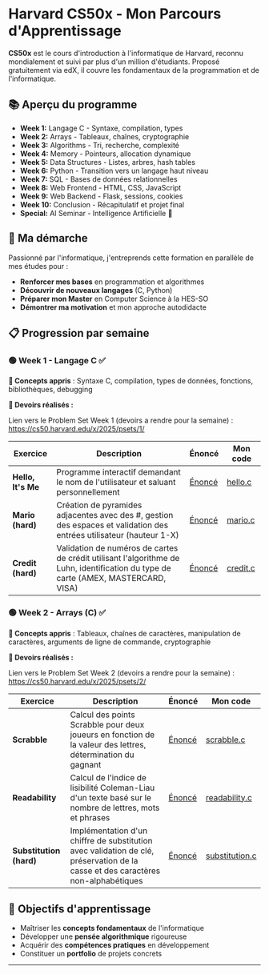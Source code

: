 # Harvard CS50x - Mon Parcours d'Apprentissage

**CS50x** est le cours d'introduction à l'informatique de Harvard, reconnu mondialement et suivi par plus d'un million d'étudiants. Proposé gratuitement via edX, il couvre les fondamentaux de la programmation et de l'informatique.

## 📚 Aperçu du programme
- **Week 1:** Langage C - Syntaxe, compilation, types
- **Week 2:** Arrays - Tableaux, chaînes, cryptographie  
- **Week 3:** Algorithms - Tri, recherche, complexité
- **Week 4:** Memory - Pointeurs, allocation dynamique
- **Week 5:** Data Structures - Listes, arbres, hash tables
- **Week 6:** Python - Transition vers un langage haut niveau
- **Week 7:** SQL - Bases de données relationnelles
- **Week 8:** Web Frontend - HTML, CSS, JavaScript
- **Week 9:** Web Backend - Flask, sessions, cookies
- **Week 10:** Conclusion - Récapitulatif et projet final
- **Special:** AI Seminar - Intelligence Artificielle 🤖

## 🎯 Ma démarche
Passionné par l'informatique, j'entreprends cette formation en parallèle de mes études pour :
- **Renforcer mes bases** en programmation et algorithmes
- **Découvrir de nouveaux langages** (C, Python)
- **Préparer mon Master** en Computer Science à la HES-SO
- **Démontrer ma motivation** et mon approche autodidacte

## 📋 Progression par semaine

### 🟢 Week 1 - Langage C ✅
**🔧 Concepts appris** : Syntaxe C, compilation, types de données, fonctions, bibliothèques, debugging

**📝 Devoirs réalisés :**

Lien vers le Problem Set Week 1 (devoirs a rendre pour la semaine) : https://cs50.harvard.edu/x/2025/psets/1/

| Exercice | Description | Énoncé | Mon code |
|----------|-------------|-------|----------|
| **Hello, It's Me** | Programme interactif demandant le nom de l'utilisateur et saluant personnellement | [Énoncé](https://cs50.harvard.edu/x/2025/psets/1/me/) | [hello.c](https://github.com/K-sel/harvard-cs50/blob/main/week1/hello.c) |
| **Mario (hard)** | Création de pyramides adjacentes avec des #, gestion des espaces et validation des entrées utilisateur (hauteur 1-X) | [Énoncé](https://cs50.harvard.edu/x/2025/psets/1/mario/more/) | [mario.c](https://github.com/K-sel/harvard-cs50/blob/main/week1/mario.c) |
| **Credit (hard)** | Validation de numéros de cartes de crédit utilisant l'algorithme de Luhn, identification du type de carte (AMEX, MASTERCARD, VISA) | [Énoncé](https://cs50.harvard.edu/x/2025/psets/1/credit/) | [credit.c](https://github.com/K-sel/harvard-cs50/blob/main/week1/credit.c) |

### 🟢 Week 2 - Arrays (C) ✅
**🔧 Concepts appris** : Tableaux, chaînes de caractères, manipulation de caractères, arguments de ligne de commande, cryptographie

**📝 Devoirs réalisés :**

Lien vers le Problem Set Week 2 (devoirs a rendre pour la semaine) : https://cs50.harvard.edu/x/2025/psets/2/

| Exercice | Description | Énoncé | Mon code |
|----------|-------------|-------|----------|
| **Scrabble** | Calcul des points Scrabble pour deux joueurs en fonction de la valeur des lettres, détermination du gagnant | [Énoncé](https://cs50.harvard.edu/x/2025/psets/2/scrabble/) | [scrabble.c](https://github.com/K-sel/harvard-cs50/blob/main/week2/scrabble.c) |
| **Readability** | Calcul de l'indice de lisibilité Coleman-Liau d'un texte basé sur le nombre de lettres, mots et phrases | [Énoncé](https://cs50.harvard.edu/x/2025/psets/2/readability/) | [readability.c](https://github.com/K-sel/harvard-cs50/blob/main/week2/readability.c) |
| **Substitution (hard)** | Implémentation d'un chiffre de substitution avec validation de clé, préservation de la casse et des caractères non-alphabétiques | [Énoncé](https://cs50.harvard.edu/x/2025/psets/2/substitution/) | [substitution.c](https://github.com/K-sel/harvard-cs50/blob/main/week2/substitution.c) |

## 🚀 Objectifs d'apprentissage
- Maîtriser les **concepts fondamentaux** de l'informatique
- Développer une **pensée algorithmique** rigoureuse  
- Acquérir des **compétences pratiques** en développement
- Constituer un **portfolio** de projets concrets

---
